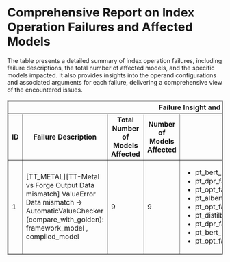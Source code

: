 <h1>Comprehensive Report on Index Operation Failures and Affected Models</h1>
<p>The table presents a detailed summary of index operation failures, including failure descriptions, the total number of affected models, and the specific models impacted. It also provides insights into the operand configurations and associated arguments for each failure, delivering a comprehensive view of the encountered issues.</p>
<table border="2">
	<thead>
		<tr style="text-align: center;">
			<th colspan="5">Failure Insight and Impacted Models</th>
			<th colspan="2">Index Operation Details</th>
		</tr>
		<tr style="text-align: center;">
			<th>ID</th>
			<th>Failure Description</th>
			<th>Total Number of Models Affected</th>
			<th>Number of Models Affected</th>
			<th>Affected Models</th>
			<th>Operands</th>
			<th>Arguments</th>
		</tr>
	</thead>
	<tbody>
		<tr>
			<td rowspan="1">1</td>
			<td rowspan="1">[TT_METAL][TT-Metal vs Forge Output Data mismatch] ValueError Data mismatch -> AutomaticValueChecker (compare_with_golden): framework_model , compiled_model</td>
			<td rowspan="1">9</td>
			<td>9</td>
			<td><ul><li>pt_bert_phiyodr_bert_large_finetuned_squad2_qa_hf</li><li>pt_dpr_facebook_dpr_reader_single_nq_base_qa_hf_reader</li><li>pt_opt_facebook_opt_1_3b_qa_hf</li><li>pt_albert_twmkn9_albert_base_v2_squad2_qa_hf</li><li>pt_opt_facebook_opt_350m_qa_hf</li><li>pt_distilbert_distilbert_base_cased_distilled_squad_qa_hf</li><li>pt_dpr_facebook_dpr_reader_multiset_base_qa_hf_reader</li><li>pt_bert_bert_large_cased_whole_word_masking_finetuned_squad_qa_hf</li><li>pt_opt_facebook_opt_125m_qa_hf</li></ul></td>
			<td>Operand(type=Parameter, shape=(2,), dtype=float32)</td>
			<td>dim : -1<br>start : 0<br>stop : 1<br>stride : 1</td>
		</tr>
	</tbody>
</table>
